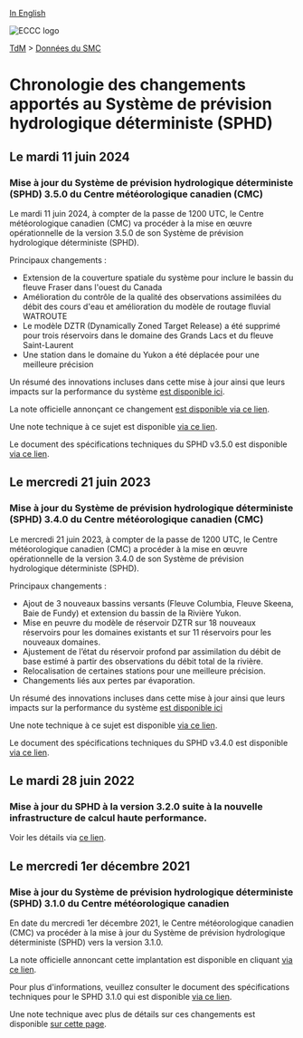 [In English](changelog_dhps_en.md)

![ECCC logo](../../img_eccc-logo.png)

[TdM](../../readme_fr.md) > [Données du SMC](../readme_fr.md)

# Chronologie des changements apportés au Système de prévision hydrologique déterministe (SPHD)

## Le mardi 11 juin 2024

### Mise à jour du Système de prévision hydrologique déterministe (SPHD) 3.5.0 du Centre météorologique canadien (CMC)

Le mardi 11 juin 2024, à compter de la passe de 1200 UTC, le Centre météorologique canadien (CMC) va procéder à la mise en œuvre opérationnelle de la version 3.5.0 de son Système de prévision hydrologique déterministe (SPHD).

Principaux changements :

* Extension de la couverture spatiale du système pour inclure le bassin du fleuve Fraser dans l'ouest du Canada
* Amélioration du contrôle de la qualité des observations assimilées du débit des cours d'eau et amélioration du modèle de routage fluvial WATROUTE
* Le modèle DZTR (Dynamically Zoned Target Release) a été supprimé pour trois réservoirs dans le domaine des Grands Lacs et du fleuve Saint-Laurent
* Une station dans le domaine du Yukon a été déplacée pour une meilleure précision

Un résumé des innovations incluses dans cette mise à jour ainsi que leurs impacts sur la performance du système [est disponible ici](https://collaboration.cmc.ec.gc.ca/cmc/cmoi/product_guide/docs/fact_sheets/factsheet_dhps-350_f.pdf).

La note officielle annonçant ce changement [est disponible via ce lien](https://dd.meteo.gc.ca/doc/genots/2024/06/10/NOCN03_CWAO_101857___46443).

Une note technique à ce sujet est disponible [via ce lien](https://collaboration.cmc.ec.gc.ca/cmc/cmoi/product_guide/docs/tech_notes/technote_dhps-350_f.pdf).

Le document des spécifications techniques du SPHD v3.5.0 est disponible [via ce lien](https://collaboration.cmc.ec.gc.ca/cmc/cmoi/product_guide/docs/tech_specifications/tech_specifications_DHPS_3.5.0_f.pdf).

## Le mercredi 21 juin 2023

### Mise à jour du Système de prévision hydrologique déterministe (SPHD) 3.4.0 du Centre météorologique canadien (CMC)

Le mercredi 21 juin 2023, à compter de la passe de 1200 UTC, le Centre météorologique canadien (CMC) a procéder à la mise en œuvre opérationnelle de la version 3.4.0 de son Système de prévision hydrologique déterministe (SPHD).  

Principaux changements :

* Ajout de 3 nouveaux bassins versants (Fleuve Columbia, Fleuve Skeena, Baie de Fundy) et extension du bassin de la Rivière Yukon.  
* Mise en peuvre du modèle de réservoir DZTR sur 18 nouveaux réservoirs pour les domaines existants et sur 11 réservoirs pour les nouveaux domaines.  
* Ajustement de l’état du réservoir profond par assimilation du débit de base estimé à partir des observations du débit total de la rivière.  
* Relocalisation de certaines stations pour une meilleure précision.  
* Changements liés aux pertes par évaporation.

Un résumé des innovations incluses dans cette mise à jour ainsi que leurs impacts sur la performance du système [est disponible ici](https://collaboration.cmc.ec.gc.ca/cmc/cmoi/product_guide/docs/fact_sheets/factsheet_dhps-340_f.pdf) 

Une note technique à ce sujet est disponible [via ce lien](https://collaboration.cmc.ec.gc.ca/cmc/cmoi/product_guide/docs/tech_notes/technote_dhps-340_f.pdf).

Le document des spécifications techniques du SPHD v3.4.0 est disponible [via ce lien](https://collaboration.cmc.ec.gc.ca/cmc/cmoi/product_guide/docs/tech_specifications/tech_specifications_DHPS_3.4.0_f.pdf).

## Le mardi 28 juin 2022

### Mise à jour du SPHD à la version 3.2.0 suite à la nouvelle infrastructure de calcul haute performance. 

Voir les détails via [ce lien](../changelog_multisystems_fr.md).

## Le mercredi 1er décembre 2021

### Mise à jour du Système de prévision hydrologique déterministe (SPHD) 3.1.0 du Centre météorologique canadien

En date du mercredi 1er décembre 2021, le Centre météorologique canadien (CMC) va procéder à la mise à jour du Système de prévision hydrologique déterministe (SPHD) vers la version 3.1.0.

La note officielle annoncant cette implantation est disponible en cliquant [via ce lien](https://dd.meteo.gc.ca/doc/genots/2021/11/26/NOCN03_CWAO_262118___50159).

Pour plus d'informations, veuillez consulter le document des spécifications techniques pour le SPHD 3.1.0 qui est disponible [via ce lien](https://collaboration.cmc.ec.gc.ca/cmc/CMOI/product_guide/docs/tech_specifications/tech_specifications_DHPS_3.1.0_f.pdf).

Une note technique avec plus de détails sur ces changements est disponible [sur cette page](https://collaboration.cmc.ec.gc.ca/cmc/CMOI/product_guide/docs/tech_notes/technote_dhps-310_f.pdf).



